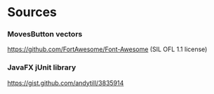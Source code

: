 # Sources

### MovesButton vectors
https://github.com/FortAwesome/Font-Awesome (SIL OFL 1.1 license)

### JavaFX jUnit library
https://gist.github.com/andytill/3835914

